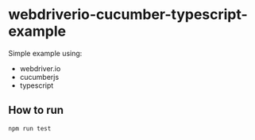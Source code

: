 # webdriverio-cucumber-typescript-example

Simple example using:
- webdriver.io
- cucumberjs
- typescript

## How to run
```
npm run test
```